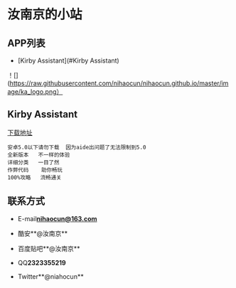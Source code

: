 汝南京的小站
========================

## APP列表
* [Kirby Assistant](#Kirby Assistant)

！[](https://raw.githubusercontent.com/nihaocun/nihaocun.github.io/master/image/ka_logo.png）
## Kirby Assistant
[下载地址](https://www.coolapk.com/game/com.kirby.runanjing)
```
安卓5.0以下请勿下载  因为aide出问题了无法限制到5.0  
全新版本   不一样的体验  
详细分类   一目了然  
作弊代码    助你畅玩  
100%攻略   流畅通关  
```

## 联系方式

* E-mail**nihaocun@163.com**
- 酷安**@汝南京**
* 百度贴吧**@汝南京**
- QQ**2323355219**
* Twitter**@niahocun**
